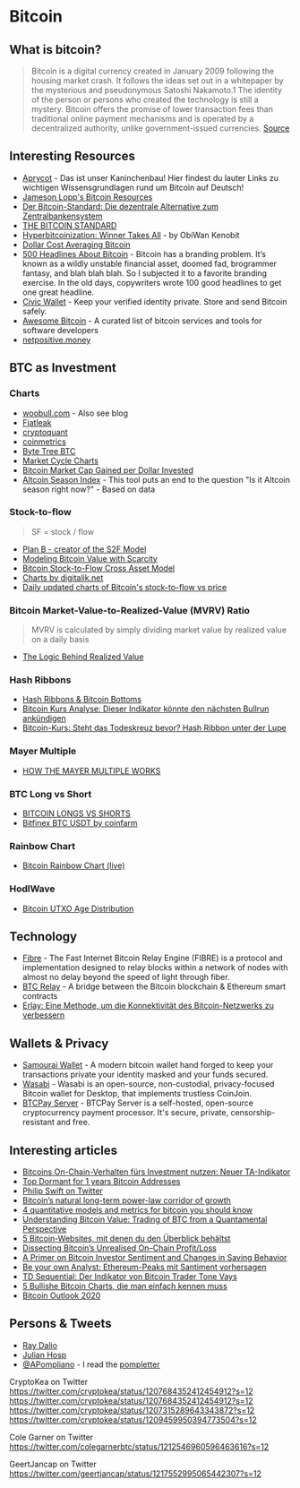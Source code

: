 # Bitcoin

## What is bitcoin?
> Bitcoin is a digital currency created in January 2009 following the housing market crash. It follows the ideas set out in a whitepaper by the mysterious and pseudonymous Satoshi Nakamoto.1﻿ The identity of the person or persons who created the technology is still a mystery. Bitcoin offers the promise of lower transaction fees than traditional online payment mechanisms and is operated by a decentralized authority, unlike government-issued currencies.
[Source](https://www.investopedia.com/terms/b/bitcoin.asp)

## Interesting Resources
- [Aprycot](https://aprycot.media/thek/) - Das ist unser Kaninchenbau! Hier findest du lauter Links zu wichtigen Wissensgrundlagen rund um Bitcoin auf Deutsch!
- [Jameson Lopp's Bitcoin Resources](https://www.lopp.net/bitcoin-information.html)
- [Der Bitcoin-Standard: Die dezentrale Alternative zum Zentralbankensystem](https://www.amazon.de/dp/3982109507/ref=cm_sw_r_oth_api_i_engTDbVD34FG1)
- [THE BITCOIN STANDARD](https://saifedean.com/book/)
- [Hyperbitcoinization: Winner Takes All](https://medium.com/coinmonks/hyperbitcoinization-winner-takes-all-69ab59f9695f) - by ObiWan Kenobit
- [Dollar Cost Averaging Bitcoin](https://dcabtc.com/?sd=2017-12-17)
- [500 Headlines About Bitcoin](https://www.500headlinesaboutbitcoin.com/) - Bitcoin has a branding problem. It’s known as a wildly unstable financial asset, doomed fad, brogrammer fantasy, and blah blah blah. So I subjected it to a favorite branding exercise. In the old days, copywriters wrote 100 good headlines to get one great headline.
- [Civic Wallet](https://www.civic.com/) - Keep your verified identity private. Store and send Bitcoin safely.
- [Awesome Bitcoin](https://github.com/igorbarinov/awesome-bitcoin) - A curated list of bitcoin services and tools for software developers
- [netpositive.money](https://netpositive.money/)

## BTC as Investment
### Charts
- [woobull.com](http://charts.woobull.com/) - Also see blog
- [Fiatleak](https://fiatleak.com)
- [cryptoquant](https://cryptoquant.com/overview/btc-indicator)
- [coinmetrics](https://coinmetrics.io/charts/#assets=btc)
- [Byte Tree BTC](https://terminal.bytetree.com/bitcoin)
- [Market Cycle Charts](https://www.lookintobitcoin.com/charts/)
- [Bitcoin Market Cap Gained per Dollar Invested](https://www.tradingview.com/script/0p0uCzK8-Bitcoin-Market-Cap-Gained-per-Dollar-Invested-BTC-JackSparrow/)
- [Altcoin Season Index](https://www.blockchaincenter.net/altcoin-season-index/) - This tool puts an end to the question "Is it Altcoin season right now?" - Based on data

### Stock-to-flow

> SF = stock / flow
- [Plan B - creator of the S2F Model](https://100trillionusd.github.io/)
- [Modeling Bitcoin Value with Scarcity](https://medium.com/@100trillionUSD/modeling-bitcoins-value-with-scarcity-91fa0fc03e25)
- [Bitcoin Stock-to-Flow Cross Asset Model](https://medium.com/@100trillionUSD/bitcoin-stock-to-flow-cross-asset-model-50d260feed12)
- [Charts by digitalik.net](https://digitalik.net/btc/)
- [Daily updated charts of Bitcoin's stock-to-flow vs price](https://s2f.hamal.nl/s2fcharts.html)

### Bitcoin Market-Value-to-Realized-Value (MVRV) Ratio
> MVRV is calculated by simply dividing market value by realized value on a daily basis

- [The Logic Behind Realized Value](https://medium.com/adaptivecapital/bitcoin-market-value-to-realized-value-mvrv-ratio-3ebc914dbaee)

### Hash Ribbons
- [Hash Ribbons & Bitcoin Bottoms](https://medium.com/capriole/hash-ribbons-bitcoin-bottoms-60da13095836)
- [Bitcoin Kurs Analyse: Dieser Indikator könnte den nächsten Bullrun ankündigen](https://cryptomonday.de/bitcoin-kurs-analyse-dieser-indikator-koennte-den-naechsten-bullrun-ankuendigen/)
- [Bitcoin-Kurs: Steht das Todeskreuz bevor? Hash Ribbon unter der Lupe](https://www.btc-echo.de/bitcoin-kurs-steht-das-todeskreuz-bevor-hash-ribbon-unter-der-lupe/)

### Mayer Multiple
- [HOW THE MAYER MULTIPLE WORKS](https://www.theinvestorspodcast.com/bitcoin-mayer-multiple/)

### BTC Long vs Short
- [BITCOIN LONGS VS SHORTS](https://blockchainwhispers.com/bitmex-position-calculator/)
- [Bitfinex BTC USDT by coinfarm](https://www.coinfarm.online/bitfinex/)

### Rainbow Chart
- [Bitcoin Rainbow Chart (live)](https://www.blockchaincenter.net/bitcoin-rainbow-chart/)
### HodlWave 
- [Bitcoin UTXO Age Distribution](https://hodlwave.com)

## Technology
- [Fibre](https://bitcoinfibre.org/) - The Fast Internet Bitcoin Relay Engine (FIBRE) is a protocol and implementation designed to relay blocks within a network of nodes with almost no delay beyond the speed of light through fiber. 
- [BTC Relay](http://btcrelay.org/) - A bridge between the Bitcoin blockchain & Ethereum smart contracts
- [Erlay: Eine Methode, um die Konnektivität des Bitcoin-Netzwerks zu verbessern](https://bitcoinblog.de/2019/05/29/erlay-eine-methode-um-die-konnektivitaet-des-bitcoin-netzwerks-zu-verbessern/)

## Wallets & Privacy
- [Samourai Wallet](https://samouraiwallet.com/) - A modern bitcoin wallet hand forged to keep your transactions private your identity masked and your funds secured.
- [Wasabi](https://wasabiwallet.io/) - Wasabi is an open-source, non-custodial, privacy-focused Bitcoin wallet for Desktop, that implements trustless CoinJoin.
- [BTCPay Server](https://btcpayserver.org/) - BTCPay Server is a self-hosted, open-source cryptocurrency payment processor. It's secure, private, censorship-resistant and free.

## Interesting articles
- [Bitcoins On-Chain-Verhalten fürs Investment nutzen: Neuer TA-Indikator](https://www.btc-echo.de/bitcoins-on-chain-verhalten-fuers-investment-nutzen-neuer-ta-indikator/)
- [Top Dormant for 1 years Bitcoin Addresses](https://bitinfocharts.com/top-100-dormant_1y-bitcoin-addresses.html)
- [Philip Swift on Twitter](https://twitter.com/positivecrypto/status/1202626554997727236?s=12)
- [Bitcoin’s natural long-term power-law corridor of growth](https://medium.com/quantodian-publications/bitcoins-natural-long-term-power-law-corridor-of-growth-649d0e9b3c94)
- [4 quantitative models and metrics for bitcoin you should know](https://medium.com/burgercrypto-com/4-quantitative-models-and-metrics-for-bitcoin-you-should-know-66a23d9ace4e)
- [Understanding Bitcoin Value: Trading of BTC from a Quantamental Perspective](https://towardsdatascience.com/understanding-bitcoin-value-trading-of-btc-from-a-quantamental-perspective-1603f7d3359c)
- [5 Bitcoin-Websites, mit denen du den Überblick behältst](https://www.btc-echo.de/5-bitcoin-websites-mit-denen-du-den-ueberblick-behaeltst/)
- [Dissecting Bitcoin’s Unrealised On–Chain Profit/Loss](https://medium.com/glassnode-insights/dissecting-bitcoins-unrealised-on-chain-profit-loss-73e735020c8d)
- [A Primer on Bitcoin Investor Sentiment and Changes in Saving Behavior](https://medium.com/@adamant_capital/a-primer-on-bitcoin-investor-sentiment-and-changes-in-saving-behavior-a5fb70109d32)
- [Be your own Analyst: Ethereum-Peaks mit Santiment vorhersagen](https://www.btc-echo.de/ethereum-peaks-mit-santiment-vorhersagen/)
- [TD Sequential: Der Indikator von Bitcoin Trader Tone Vays](https://www.btc-echo.de/td-sequential-der-indikator-von-bitcoin-trader-tone-vays/)
- [5 Bullishe Bitcoin Charts, die man einfach kennen muss](https://www.btc-echo.de/5-bullishe-bitcoin-charts-die-du-kennen-musst/)
- [Bitcoin Outlook 2020](https://medium.com/@CryptoKea/bitcoin-outlook-2020-972237fe5fef)
## Persons & Tweets
- [Ray Dalio](https://www.linkedin.com/pulse/paradigm-shifts-ray-dalio/)
- [Julian Hosp](https://www.youtube.com/channel/UCseNUrq7mUUWqTspr4QJ9eg)
- [@APompliano](https://twitter.com/apompliano?lang=de) - I read the [pompletter](https://pomp.substack.com)

CryptoKea on Twitter
https://twitter.com/cryptokea/status/1207684352412454912?s=12
https://twitter.com/cryptokea/status/1207684352412454912?s=12
https://twitter.com/cryptokea/status/1207315289643343872?s=12
https://twitter.com/cryptokea/status/1209459950394773504?s=12

Cole Garner on Twitter
https://twitter.com/colegarnerbtc/status/1212546960596463616?s=12

GeertJancap on Twitter
https://twitter.com/geertjancap/status/1217552995065442307?s=12



